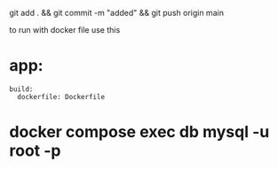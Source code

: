 git add . && git commit -m "added" && git push origin main

to run with docker file use this 
#  app:
    build:
      dockerfile: Dockerfile

# docker compose exec db mysql -u root -p       